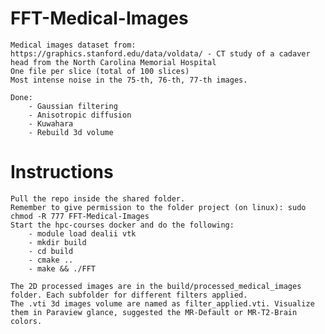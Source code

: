 # FFT-Medical-Images
    Medical images dataset from: https://graphics.stanford.edu/data/voldata/ - CT study of a cadaver head from the North Carolina Memorial Hospital
    One file per slice (total of 100 slices)
    Most intense noise in the 75-th, 76-th, 77-th images.

    Done:
        - Gaussian filtering 
        - Anisotropic diffusion 
        - Kuwahara
        - Rebuild 3d volume


# Instructions
    Pull the repo inside the shared folder.
    Remember to give permission to the folder project (on linux): sudo chmod -R 777 FFT-Medical-Images
    Start the hpc-courses docker and do the following:
        - module load dealii vtk
        - mkdir build
        - cd build
        - cmake ..
        - make && ./FFT

    The 2D processed images are in the build/processed_medical_images folder. Each subfolder for different filters applied.
    The .vti 3d images volume are named as filter_applied.vti. Visualize them in Paraview glance, suggested the MR-Default or MR-T2-Brain colors.
